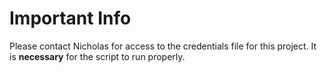 # Important Info

Please contact Nicholas for access to the credentials file for this project. It is **necessary** for the script to run properly.
